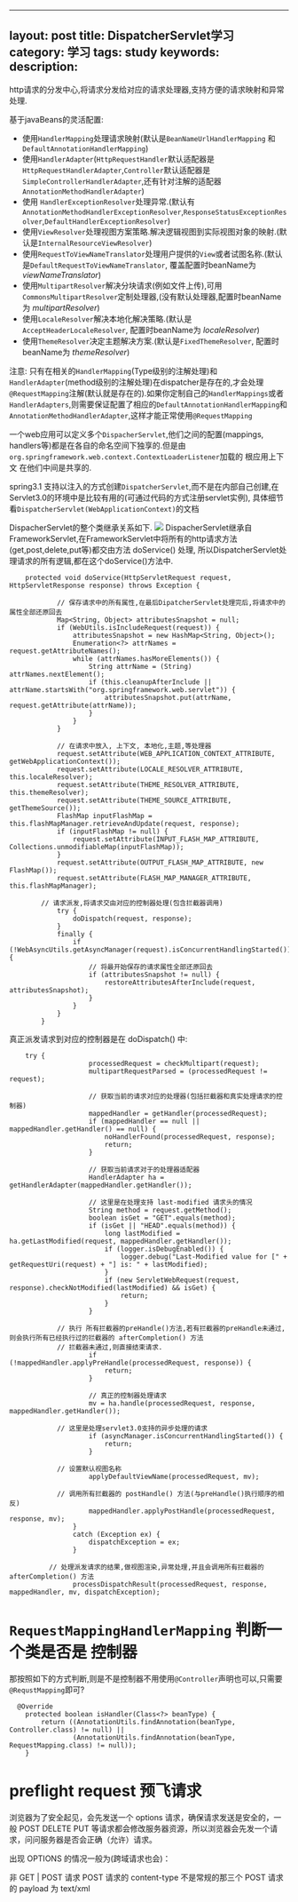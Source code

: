   ---
layout: post
title: DispatcherServlet学习
category: 学习
tags: study
keywords:
description:
---



 http请求的分发中心,将请求分发给对应的请求处理器,支持方便的请求映射和异常处理.

 基于javaBeans的灵活配置:
 * 使用`HandlerMapping`处理请求映射(默认是`BeanNameUrlHandlerMapping` 和 `DefaultAnnotationHandlerMapping`)
* 使用`HandlerAdapter`(`HttpRequestHandler`默认适配器是`HttpRequestHandlerAdapter`,`Controller`默认适配器是`SimpleControllerHandlerAdapter`,还有针对注解的适配器`AnnotationMethodHandlerAdapter`)
* 使用 `HandlerExceptionResolver`处理异常.(默认有`AnnotationMethodHandlerExceptionResolver`,`ResponseStatusExceptionResolver`,`DefaultHandlerExceptionResolver`)
* 使用`ViewResolver`处理视图方案策略.解决逻辑视图到实际视图对象的映射.(默认是`InternalResourceViewResolver`)
* 使用`RequestToViewNameTranslator`处理用户提供的`View`或者试图名称.(默认是`DefaultRequestToViewNameTranslator`, 覆盖配置时beanName为 _viewNameTranslator_)
* 使用`MultipartResolver`解决分块请求(例如文件上传),可用`CommonsMultipartResolver`定制处理器,(没有默认处理器,配置时beanName为 _multipartResolver_)
* 使用`LocaleResolver`解决本地化解决策略.(默认是`AcceptHeaderLocaleResolver`, 配置时beanName为 _localeResolver_)
* 使用`ThemeResolver`决定主题解决方案.(默认是`FixedThemeResolver`, 配置时beanName为 _themeResolver_)

注意:
只有在相关的`HandlerMapping`(Type级别的注解处理)和`HandlerAdapter`(method级别的注解处理)在dispatcher是存在的,才会处理`@RequestMapping`注解(默认就是存在的).如果你定制自己的`HandlerMappings`或者`HandlerAdapters`,则需要保证配置了相应的`DefaultAnnotationHandlerMapping`和`AnnotationMethodHandlerAdapter`,这样才能正常使用`@RequestMapping`

一个web应用可以定义多个`DispacherServlet`,他们之间的配置(mappings, handlers等)都是在各自的命名空间下独享的.但是由`org.springframework.web.context.ContextLoaderListener`加载的 根应用上下文 在他们中间是共享的.

spring3.1 支持以注入的方式创建`DispatcherServlet`,而不是在内部自己创建,在Servlet3.0的环境中是比较有用的(可通过代码的方式注册servlet实例), 具体细节看`DispatcherServlet(WebApplicationContext)`的文档


DispacherServlet的整个类继承关系如下.
![](/assets/picture/2016-08-29_dispatcherServlet_inherit.png)
DispacherServlet继承自FrameworkServlet,在FrameworkServlet中将所有的http请求方法(get,post,delete,put等)都交由方法 doService() 处理, 所以DispatcherServlet处理请求的所有逻辑,都在这个doService()方法中.


        protected void doService(HttpServletRequest request, HttpServletResponse response) throws Exception {

        		// 保存请求中的所有属性,在最后DipatcherServlet处理完后,将请求中的属性全部还原回去
        		Map<String, Object> attributesSnapshot = null;
        		if (WebUtils.isIncludeRequest(request)) {
        			attributesSnapshot = new HashMap<String, Object>();
        			Enumeration<?> attrNames = request.getAttributeNames();
        			while (attrNames.hasMoreElements()) {
        				String attrName = (String) attrNames.nextElement();
        				if (this.cleanupAfterInclude || attrName.startsWith("org.springframework.web.servlet")) {
        					attributesSnapshot.put(attrName, request.getAttribute(attrName));
        				}
        			}
        		}

        		// 在请求中放入, 上下文, 本地化,主题,等处理器
        		request.setAttribute(WEB_APPLICATION_CONTEXT_ATTRIBUTE, getWebApplicationContext());
        		request.setAttribute(LOCALE_RESOLVER_ATTRIBUTE, this.localeResolver);
        		request.setAttribute(THEME_RESOLVER_ATTRIBUTE, this.themeResolver);
        		request.setAttribute(THEME_SOURCE_ATTRIBUTE, getThemeSource());
        		FlashMap inputFlashMap = this.flashMapManager.retrieveAndUpdate(request, response);
        		if (inputFlashMap != null) {
        			request.setAttribute(INPUT_FLASH_MAP_ATTRIBUTE, Collections.unmodifiableMap(inputFlashMap));
        		}
        		request.setAttribute(OUTPUT_FLASH_MAP_ATTRIBUTE, new FlashMap());
        		request.setAttribute(FLASH_MAP_MANAGER_ATTRIBUTE, this.flashMapManager);

            // 请求派发,将请求交由对应的控制器处理(包含拦截器调用)
        		try {
        			doDispatch(request, response);
        		}
        		finally {
        			if (!WebAsyncUtils.getAsyncManager(request).isConcurrentHandlingStarted()) {
        				// 将最开始保存的请求属性全部还原回去
        				if (attributesSnapshot != null) {
        					restoreAttributesAfterInclude(request, attributesSnapshot);
        				}
        			}
        		}
        	}

真正派发请求到对应的控制器是在 doDispatch() 中:

        try {
        				processedRequest = checkMultipart(request);
        				multipartRequestParsed = (processedRequest != request);

        				// 获取当前的请求对应的处理器(包括拦截器和真实处理请求的控制器)
        				mappedHandler = getHandler(processedRequest);
        				if (mappedHandler == null || mappedHandler.getHandler() == null) {
        					noHandlerFound(processedRequest, response);
        					return;
        				}

        				// 获取当前请求对于的处理器适配器
        				HandlerAdapter ha = getHandlerAdapter(mappedHandler.getHandler());

        				// 这里是在处理支持 last-modified 请求头的情况
        				String method = request.getMethod();
        				boolean isGet = "GET".equals(method);
        				if (isGet || "HEAD".equals(method)) {
        					long lastModified = ha.getLastModified(request, mappedHandler.getHandler());
        					if (logger.isDebugEnabled()) {
        						logger.debug("Last-Modified value for [" + getRequestUri(request) + "] is: " + lastModified);
        					}
        					if (new ServletWebRequest(request, response).checkNotModified(lastModified) && isGet) {
        						return;
        					}
        				}

                // 执行 所有拦截器的preHandle()方法,若有拦截器的preHandle未通过,则会执行所有已经执行过的拦截器的 afterCompletion() 方法
                // 拦截器未通过,则直接结束请求.
        				if (!mappedHandler.applyPreHandle(processedRequest, response)) {
        					return;
        				}

        				// 真正的控制器处理请求
        				mv = ha.handle(processedRequest, response, mappedHandler.getHandler());

                // 这里是处理servlet3.0支持的异步处理的请求
        				if (asyncManager.isConcurrentHandlingStarted()) {
        					return;
        				}

                // 设置默认视图名称
        				applyDefaultViewName(processedRequest, mv);

                // 调用所有拦截器的 postHandle() 方法(与preHandle()执行顺序的相反)
        				mappedHandler.applyPostHandle(processedRequest, response, mv);
        			}
        			catch (Exception ex) {
        				dispatchException = ex;
        			}

              // 处理派发请求的结果,做视图渲染,异常处理,并且会调用所有拦截器的 afterCompletion() 方法
        			processDispatchResult(processedRequest, response, mappedHandler, mv, dispatchException);


# `RequestMappingHandlerMapping` 判断一个类是否是 控制器

那按照如下的方式判断,则是不是控制器不用使用`@Controller`声明也可以,只需要`@RequstMapping`即可?

      @Override
      	protected boolean isHandler(Class<?> beanType) {
      		return ((AnnotationUtils.findAnnotation(beanType, Controller.class) != null) ||
      				(AnnotationUtils.findAnnotation(beanType, RequestMapping.class) != null));
      	}

# preflight request 预飞请求

浏览器为了安全起见，会先发送一个 options 请求，确保请求发送是安全的，一般 POST DELETE PUT 等请求都会修改服务器资源，所以浏览器会先发一个请求，问问服务器是否会正确（允许）请求。

出现 OPTIONS 的情况一般为(跨域请求也会)：

非 GET | POST 请求
POST 请求的 content-type 不是常规的那三个
POST 请求的 payload 为 text/xml
